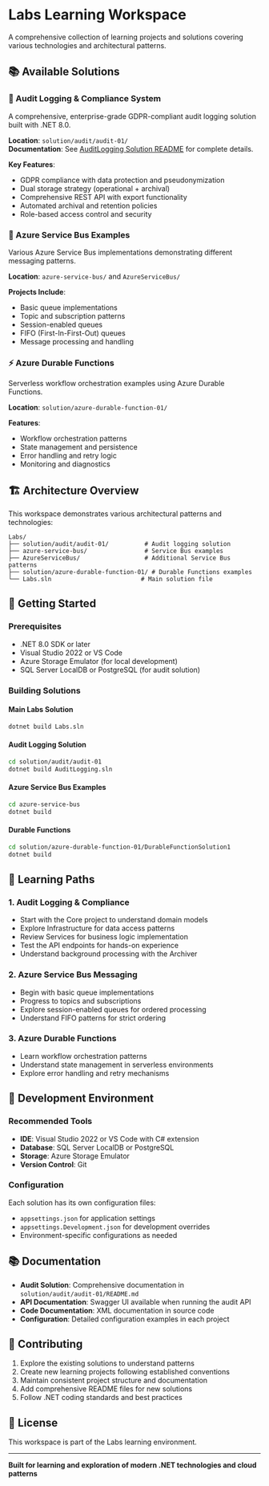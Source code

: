 # Labs Learning Workspace

A comprehensive collection of learning projects and solutions covering various technologies and architectural patterns.

## 📚 Available Solutions

### 🔐 Audit Logging & Compliance System
A comprehensive, enterprise-grade GDPR-compliant audit logging solution built with .NET 8.0.

**Location**: `solution/audit/audit-01/`  
**Documentation**: See [AuditLogging Solution README](solution/audit/audit-01/README.md) for complete details.

**Key Features**:
- GDPR compliance with data protection and pseudonymization
- Dual storage strategy (operational + archival)
- Comprehensive REST API with export functionality
- Automated archival and retention policies
- Role-based access control and security

### 🚀 Azure Service Bus Examples
Various Azure Service Bus implementations demonstrating different messaging patterns.

**Location**: `azure-service-bus/` and `AzureServiceBus/`

**Projects Include**:
- Basic queue implementations
- Topic and subscription patterns
- Session-enabled queues
- FIFO (First-In-First-Out) queues
- Message processing and handling

### ⚡ Azure Durable Functions
Serverless workflow orchestration examples using Azure Durable Functions.

**Location**: `solution/azure-durable-function-01/`

**Features**:
- Workflow orchestration patterns
- State management and persistence
- Error handling and retry logic
- Monitoring and diagnostics

## 🏗️ Architecture Overview

This workspace demonstrates various architectural patterns and technologies:

```
Labs/
├── solution/audit/audit-01/          # Audit logging solution
├── azure-service-bus/                # Service Bus examples
├── AzureServiceBus/                  # Additional Service Bus patterns
├── solution/azure-durable-function-01/ # Durable Functions examples
└── Labs.sln                         # Main solution file
```

## 🚀 Getting Started

### Prerequisites
- .NET 8.0 SDK or later
- Visual Studio 2022 or VS Code
- Azure Storage Emulator (for local development)
- SQL Server LocalDB or PostgreSQL (for audit solution)

### Building Solutions

#### Main Labs Solution
```bash
dotnet build Labs.sln
```

#### Audit Logging Solution
```bash
cd solution/audit/audit-01
dotnet build AuditLogging.sln
```

#### Azure Service Bus Examples
```bash
cd azure-service-bus
dotnet build
```

#### Durable Functions
```bash
cd solution/azure-durable-function-01/DurableFunctionSolution1
dotnet build
```

## 📖 Learning Paths

### 1. **Audit Logging & Compliance**
- Start with the Core project to understand domain models
- Explore Infrastructure for data access patterns
- Review Services for business logic implementation
- Test the API endpoints for hands-on experience
- Understand background processing with the Archiver

### 2. **Azure Service Bus Messaging**
- Begin with basic queue implementations
- Progress to topics and subscriptions
- Explore session-enabled queues for ordered processing
- Understand FIFO patterns for strict ordering

### 3. **Azure Durable Functions**
- Learn workflow orchestration patterns
- Understand state management in serverless environments
- Explore error handling and retry mechanisms

## 🔧 Development Environment

### Recommended Tools
- **IDE**: Visual Studio 2022 or VS Code with C# extension
- **Database**: SQL Server LocalDB or PostgreSQL
- **Storage**: Azure Storage Emulator
- **Version Control**: Git

### Configuration
Each solution has its own configuration files:
- `appsettings.json` for application settings
- `appsettings.Development.json` for development overrides
- Environment-specific configurations as needed

## 📚 Documentation

- **Audit Solution**: Comprehensive documentation in `solution/audit/audit-01/README.md`
- **API Documentation**: Swagger UI available when running the audit API
- **Code Documentation**: XML documentation in source code
- **Configuration**: Detailed configuration examples in each project

## 🤝 Contributing

1. Explore the existing solutions to understand patterns
2. Create new learning projects following established conventions
3. Maintain consistent project structure and documentation
4. Add comprehensive README files for new solutions
5. Follow .NET coding standards and best practices

## 📄 License

This workspace is part of the Labs learning environment.

---

**Built for learning and exploration of modern .NET technologies and cloud patterns**
